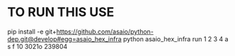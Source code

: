 # TO RUN THIS USE
pip install -e git+https://github.com/asaio/python-dep.git@develop#egg=asaio_hex_infra
python asaio_hex_infra run 1 2 3 4 a s f 10 3021o 239804